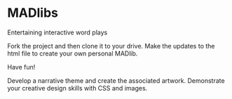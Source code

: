 # MADlibs
Entertaining interactive word plays

Fork the project and then clone it to your drive.
Make the updates to the html file to create your own personal MADlib.

Have fun!

Develop a narrative theme and create the associated artwork.
Demonstrate your creative design skills with CSS and images.
